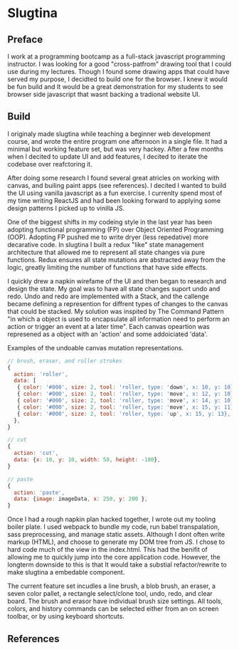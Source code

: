 # Slugtina 

## Preface
  I work at a programming bootcamp as a full-stack javascript programming instructor. I was looking for a good "cross-patfrom" drawing tool that I could use during my lectures. Though I found some drawing apps that could have served my purpose, I decidted to build one for the browser. I knew it would be fun build and It would be a great demonstration for my students to see browser side javascript that wasnt backing a tradional website UI.

## Build
  I originaly made slugtina while teaching a beginner web development course, and wrote the entire program one afternoon in a single file. It had a minimal but working feature set, but was very hackey. After a few months when I decited to update UI and add features, I decited to iterate the codebase over reafctoring it. 

  After doing some research I found several great atricles on working with canvas, and builing paint apps (see references). I decited I wanted to build the UI using vanilla javascript as a fun exercise. I currenlty spend most of my time writing ReactJS and had been looking forward to applying some design patterns I picked up to vinilla JS. 

  One of the biggest shifts in my codeing style in the last year has been adopting functional programming (FP) over Object Oriented Programming (OOP). Adopting FP pushed me to write dryer (less repedative) more decarative code. In slugtina I built a redux "like" state management architecture that allowed me to represent all state changes via pure functions. Redux ensures all state mutations are abstracted away from the logic, greatly limiting the number of functions that have side effects. 

I quickly drew a napkin wirefame of the UI and then began to research and design the state. My goal was to have all state changes suport undo and redo. Undo and redo are implemented with a Stack, and the callenge became defining a represention for diffrent types of changes to the canvas that could be stacked. My solution was inspited by The Command Pattern "in which a object is used to encapsulate all information need to perform an action or trigger an event at a later time". Each canvas opeartion was represened as a object with an 'action' and some addoiciated 'data'.  

Examples of the undoable canvas mutation representations.
``` javascript
// brush, eraser, and roller strokes
{
  action: 'roller',
  data: [
   { color: '#000', size: 2, tool: 'roller, type: 'down', x: 10, y: 10},
   { color: '#000', size: 2, tool: 'roller, type: 'move', x: 12, y: 10},
   { color: '#000', size: 2, tool: 'roller, type: 'move', x: 14, y: 10},
   { color: '#000', size: 2, tool: 'roller, type: 'move', x: 15, y: 11},
   { color: '#000', size: 2, tool: 'roller, type: 'up', x: 15, y: 13},
  },
}

// cut
{
  action: 'cut',
  data: {x: 10, y: 10, width: 50, height: -100},
}

// paste
{
  action: 'paste',
  data: {image: imageData, x: 250, y: 200 },
}
```

Once I had a rough napkin plan hacked together, I wrote out my tooling boiler plate. I used webpack to bundle my code, run babel transpalation, sass preprocessing, and manage static assets.  Although I dont often write markup (HTML), and choose to generate my DOM tree from JS. I chose to hard code much of the view in the index.html. This had the benifit of allowing me to quickly jump into the core application code. However, the longterm downside to this is that It would take a substial refactor/rewrite to make slugtina a embedable component. 

The current feature set incudles a line brush, a blob brush, an eraser, a seven color pallet, a rectangle select/clone tool, undo, redo, and clear board. The brush and erasor have individual brush size settings. All tools, colors, and history commands can be selected either from an on screen toolbar, or by using keyboard shortcuts.
## References
